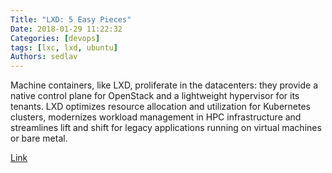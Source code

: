 ```yaml
---
Title: "LXD: 5 Easy Pieces"
Date: 2018-01-29 11:22:32
Categories: [devops]
tags: [lxc, lxd, ubuntu]
Authors: sedlav
---
```


Machine containers, like LXD, proliferate in the datacenters: they provide a native control plane for OpenStack and a lightweight hypervisor for its tenants. LXD optimizes resource allocation and utilization for Kubernetes clusters, modernizes workload management in HPC infrastructure and streamlines lift and shift for legacy applications running on virtual machines or bare metal.

[Link](https://insights.ubuntu.com/2018/01/26/lxd-5-easy-pieces/)
